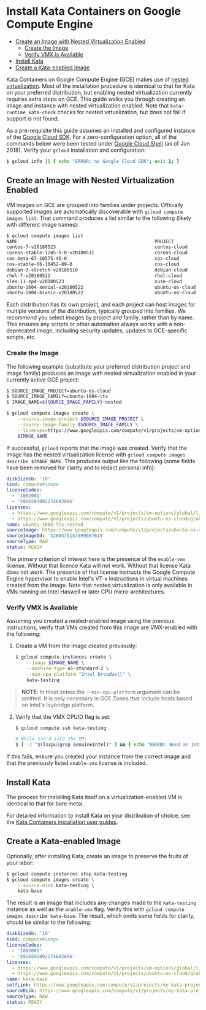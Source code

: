 # Install Kata Containers on Google Compute Engine

* [Create an Image with Nested Virtualization Enabled](#create-an-image-with-nested-virtualization-enabled)
    * [Create the Image](#create-the-image)
    * [Verify VMX is Available](#verify-vmx-is-available)
* [Install Kata](#install-kata)
* [Create a Kata-enabled Image](#create-a-kata-enabled-image)

Kata Containers on Google Compute Engine (GCE) makes use of [nested virtualization](https://cloud.google.com/compute/docs/instances/enable-nested-virtualization-vm-instances). Most of the installation procedure is identical to that for Kata on your preferred distribution, but enabling nested virtualization currently requires extra steps on GCE. This guide walks you through creating an image and instance with nested virtualization enabled. Note that `kata-runtime kata-check` checks for nested virtualization, but does not fail if support is not found.

As a pre-requisite this guide assumes an installed and configured instance of the [Google Cloud SDK](https://cloud.google.com/sdk/downloads). For a zero-configuration option, all of the commands below were been tested under [Google Cloud Shell](https://cloud.google.com/shell/) (as of Jun 2018). Verify your `gcloud` installation and configuration:

```bash
$ gcloud info || { echo "ERROR: no Google Cloud SDK"; exit 1; }
```

## Create an Image with Nested Virtualization Enabled

VM images on GCE are grouped into families under projects. Officially supported images are automatically discoverable with `gcloud compute images list`. That command produces a list similar to the following (likely with different image names):

```bash
$ gcloud compute images list
NAME                                                  PROJECT            FAMILY                            DEPRECATED  STATUS
centos-7-v20180523                                    centos-cloud       centos-7                                      READY
coreos-stable-1745-5-0-v20180531                      coreos-cloud       coreos-stable                                 READY
cos-beta-67-10575-45-0                                cos-cloud          cos-beta                                      READY
cos-stable-66-10452-89-0                              cos-cloud          cos-stable                                    READY
debian-9-stretch-v20180510                            debian-cloud       debian-9                                      READY
rhel-7-v20180522                                      rhel-cloud         rhel-7                                        READY
sles-11-sp4-v20180523                                 suse-cloud         sles-11                                       READY
ubuntu-1604-xenial-v20180522                          ubuntu-os-cloud    ubuntu-1604-lts                               READY
ubuntu-1804-bionic-v20180522                          ubuntu-os-cloud    ubuntu-1804-lts                               READY
```

Each distribution has its own project, and each project can host images for multiple versions of the distribution, typically grouped into families. We recommend you select images by project and family, rather than by name. This ensures any scripts or other automation always works with a non-deprecated image, including security updates, updates to GCE-specific scripts, etc.

### Create the Image

The following example (substitute your preferred distribution project and image family) produces an image with nested virtualization enabled in your currently active GCE project:

```bash
$ SOURCE_IMAGE_PROJECT=ubuntu-os-cloud
$ SOURCE_IMAGE_FAMILY=ubuntu-1804-lts
$ IMAGE_NAME=${SOURCE_IMAGE_FAMILY}-nested

$ gcloud compute images create \
    --source-image-project $SOURCE_IMAGE_PROJECT \
    --source-image-family $SOURCE_IMAGE_FAMILY \
    --licenses=https://www.googleapis.com/compute/v1/projects/vm-options/global/licenses/enable-vmx \
    $IMAGE_NAME
```

If successful, `gcloud` reports that the image was created. Verify that the image has the nested virtualization license with `gcloud compute images describe $IMAGE_NAME`. This produces output like the following (some fields have been removed for clarity and to redact personal info):

```yaml
diskSizeGb: '10'
kind: compute#image
licenseCodes:
  - '1002001'
  - '5926592092274602096'
licenses:
  - https://www.googleapis.com/compute/v1/projects/vm-options/global/licenses/enable-vmx
  - https://www.googleapis.com/compute/v1/projects/ubuntu-os-cloud/global/licenses/ubuntu-1804-lts
name: ubuntu-1804-lts-nested
sourceImage: https://www.googleapis.com/compute/v1/projects/ubuntu-os-cloud/global/images/ubuntu-1804-bionic-v20180522
sourceImageId: '3280575157699667619'
sourceType: RAW
status: READY
```

The primary criterion of interest here is the presence of the `enable-vmx` license. Without that licence Kata will not work. Without that license Kata does not work. The presence of that license instructs the Google Compute Engine hypervisor to enable Intel's VT-x instructions in virtual machines created from the image. Note that nested virtualization is only available in VMs running on Intel Haswell or later CPU micro-architectures.

### Verify VMX is Available

Assuming you created a nested-enabled image using the previous instructions, verify that VMs created from this image are VMX-enabled with the following:

1. Create a VM from the image created previously:

    ```bash
    $ gcloud compute instances create \
        --image $IMAGE_NAME \
        --machine-type n1-standard-2 \
        --min-cpu-platform "Intel Broadwell" \
        kata-testing
    ```

> **NOTE**: In most zones the `--min-cpu-platform` argument can be omitted. It is only necessary in GCE Zones that include hosts based on Intel's Ivybridge platform.

2. Verify that the VMX CPUID flag is set:

    ```bash
    $ gcloud compute ssh kata-testing
    
    # While ssh'd into the VM:
    $ [ -z "$(lscpu|grep GenuineIntel)" ] && { echo "ERROR: Need an Intel CPU"; exit 1; }
    ```

If this fails, ensure you created your instance from the correct image and that the previously listed `enable-vmx` license is included.

## Install Kata

The process for installing Kata itself on a virtualization-enabled VM is identical to that for bare metal.

For detailed information to install Kata on your distribution of choice, see the [Kata Containers installation user guides](../install/README.md).

## Create a Kata-enabled Image

Optionally, after installing Kata, create an image to preserve the fruits of your labor:

```bash
$ gcloud compute instances stop kata-testing
$ gcloud compute images create \
    --source-disk kata-testing \
    kata-base
```

The result is an image that includes any changes made to the `kata-testing` instance as well as the `enable-vmx` flag. Verify this with `gcloud compute images describe kata-base`. The result, which omits some fields for clarity, should be similar to the following:

```yaml
diskSizeGb: '10'
kind: compute#image
licenseCodes:
  - '1002001'
  - '5926592092274602096'
licenses:
  - https://www.googleapis.com/compute/v1/projects/vm-options/global/licenses/enable-vmx
  - https://www.googleapis.com/compute/v1/projects/ubuntu-os-cloud/global/licenses/ubuntu-1804-lts
name: kata-base
selfLink: https://www.googleapis.com/compute/v1/projects/my-kata-project/global/images/kata-base
sourceDisk: https://www.googleapis.com/compute/v1/projects/my-kata-project/zones/us-west1-a/disks/kata-testing
sourceType: RAW
status: READY
```
